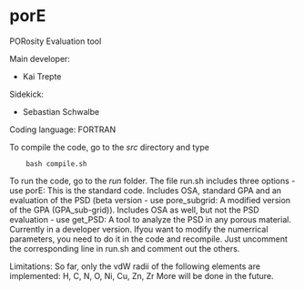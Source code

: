 # porE
PORosity Evaluation tool  

Main developer: 

* Kai Trepte 

Sidekick:  

* Sebastian Schwalbe 

Coding language: FORTRAN   

To compile the code, go to the *src* directory and type

        bash compile.sh

To run the code, go to the *run* folder. The file run.sh includes three options
	- use porE: This is the standard code. Includes OSA, standard GPA and an evaluation of the PSD (beta version
	- use pore_subgrid: A modified version of the GPA (GPA_sub-grid)). Includes OSA as well, but not the PSD evaluation
	- use get_PSD: A tool to analyze the PSD in any porous material. Currently in a developer version. Ifyou want to modify the numerrical parameters, you need to do it in the code and recompile.
Just uncomment the corresponding line in run.sh and comment out the others.


Limitations: So far, only the vdW radii of the following elements are implemented: H, C, N, O, Ni, Cu, Zn, Zr
More will be done in the future.
